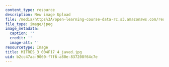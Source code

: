 ```yaml
---
content_type: resource
description: New image Upload
file: /media/https%3A/open-learning-course-data-rc.s3.amazonaws.com/res-3-004-visualizing-materials-science-fall-2017/b2cc47aa9060f7f6a80e837208f64c7e_MITRES_3_004F17_4_javed.jpg
file_type: image/jpeg
image_metadata:
  caption: ''
  credit: ''
  image-alt: ''
resourcetype: Image
title: MITRES_3_004F17_4_javed.jpg
uid: b2cc47aa-9060-f7f6-a80e-837208f64c7e
---
```

